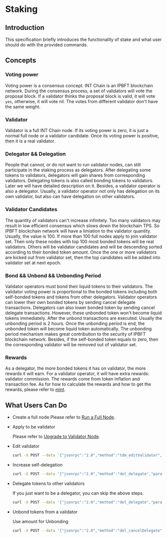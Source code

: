 # Staking

## Introduction

This specification briefly introduces the functionality of stake and what user should do with the provided commands.

## Concepts

### Voting power

Voting power is a consensus concept. INT Chain is an IPBFT blockchain network. During the consensus process, a set of validators will vote the proposal block. If a validator thinks the proposal block is valid, it will vote `yes`, otherwise, it will vote nil. The votes from different validator don't have the same weight. 

### Validator

Validator is a full INT Chain node. If its voting power is zero, it is just a normal full node or a validator candidate. Once its voting power is positive, then it is a real validator.

### Delegator && Delegation

People that cannot, or do not want to run validator nodes, can still participate in the staking process as delegators. After delegating some tokens to validators, delegators will gain shares from corresponding validators. Delegating tokens is also called bonding tokens to validators. Later we will have detailed description on it. Besides, a validator operator is also a delegator. Usually, a validator operator not only has delegation on its own validator, but also can have delegation on other validators.


### Validator Candidates

The quantity of validators can't increase infinitely. Too many validators may result in low efficient consensus which slows down the blockchain TPS. So IPBFT blockchain network will have a limiation to the validator quantity. Usually, the value is 100. If more than 100 full nodes apply to join validator set. Then only these nodes with top 100 most bonded tokens will be real validators. Others will be validator candidates and will be descending sorted according to their bonded token amount. Once the one or more validators are kicked out from validator set, then the top candidates will be added into validator set at next epoch.

### Bond && Unbond && Unbonding Period

Validator operators must bond their liquid tokens to their validators. The validator voting power is proportional to the bonded tokens including both self-bonded tokens and tokens from other delegators. Validator operators can lower their own bonded tokens by sending cancel delegate transactions. Delegators can also lower bonded token by sending cancel delegate transactions. However, these unbonded token won't become liquid tokens immediately. After the unbond transactions are executed. Usually the unbonding period is 2 hours. Once the unbonding period is end, the unbonded token will become liquid token automatically. The unbonding period mechanism makes great contribution to the security of IPBFT blockchain network. Besides, if the self-bonded token equals to zero, then the corresponding validator will be removed out of validator set.


### Rewards
  
As a delegator, the more bonded tokens it has on validator, the more rewards it will earn. For a validator operator, it will have extra rewards: validator commission. The rewards come from token inflation and transaction fee. As for how to calculate the rewards and how to get the rewards, please refer to [mint](mint.md).

## What Users Can Do

- Create a full node
  Please refer to [Run a Full Node](../getting-started/3-mainnet.md#full-node).

- Apply to be validator

  Please refer to [Upgrade to Validator Node](../getting-started/3-mainnet.md#become-a-validator).

- Edit validator 

  ```bash
  curl -X POST --data '{"jsonrpc":"2.0","method":"tdm_editValidator","params":["INT3DAT2JhRUJpSVC64uyCXqRM9UcsYU", "INT Super Validator", "https://intchain.io", "E1573E268A818503", "INT to the moon"],"id":1}' -H 'content-type: application/json;' http://127.0.0.1:8556/testnet
  ```

- Increase self-delegation

  ```bash
  curl -X POST --data '{"jsonrpc":"2.0","method":"del_delegate","params":["INT3DAT2JhRUJpSVC64uyCXqRM9UcsYU", "INT3DAT2JhRUJpSVC64uyCXqRM9UcsYU", "0x152d02c7e14af6800000"],"id":1}' -H 'content-type: application/json;' http://127.0.0.1:8556/testnet
  ```

- Delegate tokens to other validators

  If you just want to be a delegator, you can skip the above steps.

  ```bash
  curl -X POST --data '{"jsonrpc":"2.0","method":"del_delegate","params":["INT3CpFuk2cJ1te9WZV1w8Y3wkQCcA5Z", "INT3DAT2JhRUJpSVC64uyCXqRM9UcsYU", "0x152d02c7e14af6800000"],"id":1}' -H 'content-type: application/json;' http://127.0.0.1:8556/testnet
  ```

- Unbond tokens from a validator

  Use amount for Unbonding

  ```bash
  curl -X POST --data '{"jsonrpc":"2.0","method":"del_cancelDelegate","params":["INT3CpFuk2cJ1te9WZV1w8Y3wkQCcA5Z", "INT3DAT2JhRUJpSVC64uyCXqRM9UcsYU", "0x152d02c7e14af6800000"],"id":1}' -H 'content-type: application/json;' http://127.0.0.1:8556/testnet
  ```
